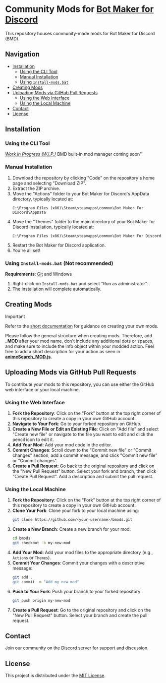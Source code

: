 # Community Mods for [Bot Maker for Discord](https://store.steampowered.com/app/2592170/Bot_Maker_For_Discord/)

This repository houses community-made mods for Bot Maker for Discord (BMD).

## Navigation

- [Installation](#installation)
  - [Using the CLI Tool](#using-the-cli-tool)
  - [Manual Installation](#manual-installation)
  - [Using `Install-mods.bat`](#using-install-modsbat-not-recommended)
- [Creating Mods](#creating-mods)
- [Uploading Mods via GitHub Pull Requests](#uploading-mods-via-github-pull-requests)
  - [Using the Web Interface](#using-the-web-interface)
  - [Using the Local Machine](#using-the-local-machine)
- [Contact](#contact)
- [License](#license)

## Installation

### Using the CLI Tool

[_Work in Progress (W.I.P.)_](https://github.com/qizzle/bmdm)
BMD built-in mod manager coming soon™️

### Manual Installation

1. Download the repository by clicking "Code" on the repository's home page and selecting "Download ZIP".
2. Extract the ZIP archive.
3. Move the "Actions" folder to your Bot Maker for Discord's AppData directory, typically located at:
   ```
   C:\Program Files (x86)\Steam\steamapps\common\Bot Maker For Discord\AppData
   ```
4. Move the "Themes" folder to the main directory of your Bot Maker for Discord installation, typically located at:
   ```
   C:\Program Files (x86)\Steam\steamapps\common\Bot Maker For Discord
   ```
5. Restart the Bot Maker for Discord application.
6. You're all set!

### Using `Install-mods.bat` (**Not recommended**)

**Requirements**: [Git](https://git-scm.com) and Windows

1. Right-click on `Install-mods.bat` and select "Run as administrator".
2. The installation will complete automatically.

## Creating Mods

> [!IMPORTANT]
> Refer to the [short documentation](https://github.com/RatWasHere/bmods/blob/master/MODS.md) for guidance on creating your own mods.

Please follow the general structure when creating mods. Therefore, add **\_MOD** after your mod name, don't include any additional dots or spaces, and make sure to include the info object within your modded action.
Feel free to add a short description for your action as seen in [**animeSearch_MOD.js**](https://github.com/RatWasHere/bmods/blob/master/Actions/animeSearch_MOD.js).

## Uploading Mods via GitHub Pull Requests

To contribute your mods to this repository, you can use either the GitHub web interface or your local machine.

### Using the Web Interface

1. **Fork the Repository**: Click on the "Fork" button at the top right corner of this repository to create a copy in your own GitHub account.
2. **Navigate to Your Fork**: Go to your forked repository on GitHub.
3. **Create a New File or Edit an Existing File**: Click on "Add file" and select "Create new file" or navigate to the file you want to edit and click the pencil icon to edit it.
4. **Add Your Mod**: Add your mod code in the editor.
5. **Commit Changes**: Scroll down to the "Commit new file" or "Commit changes" section, add a commit message, and click "Commit new file" or "Commit changes".
6. **Create a Pull Request**: Go back to the original repository and click on the "New Pull Request" button. Select your fork and branch, then click "Create Pull Request". Add a description and submit the pull request.

### Using the Local Machine

1. **Fork the Repository**: Click on the "Fork" button at the top right corner of this repository to create a copy in your own GitHub account.
2. **Clone Your Fork**: Clone your fork to your local machine using:
   ```bash
   git clone https://github.com/<your-username>/bmods.git
   ```
3. **Create a New Branch**: Create a new branch for your mod:
   ```bash
   cd bmods
   git checkout -b my-new-mod
   ```
4. **Add Your Mod**: Add your mod files to the appropriate directory (e.g., `Actions` or `Themes`).
5. **Commit Your Changes**: Commit your changes with a descriptive message:
   ```bash
   git add .
   git commit -m "Add my new mod"
   ```
6. **Push to Your Fork**: Push your branch to your forked repository:
   ```bash
   git push origin my-new-mod
   ```
7. **Create a Pull Request**: Go to the original repository and click on the "New Pull Request" button. Select your branch and create the pull request.

## Contact

Join our community on the [Discord server](https://discord.gg/whtjS7BW3u) for support and discussion.

## License

This project is distributed under the [MIT License](https://github.com/RatWasHere/bmods/blob/master/LICENSE).
